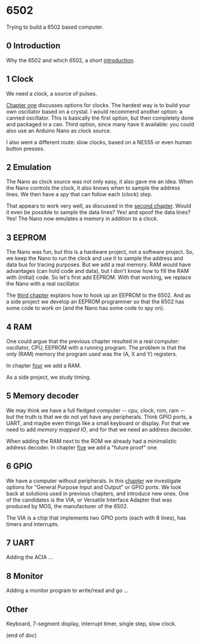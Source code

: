 # 6502

Trying to build a 6502 based computer.

## 0 Introduction

Why the 6502 and which 6502, a short [introduction](0intro/README.md).

## 1 Clock

We need a clock, a source of pulses.

[Chapter one](1clock/README.md) discusses options for clocks. The hardest way is to build your own oscillator based on a crystal. I would recommend another option: a canned oscillator. This is basically the first option, but then completely done and packaged in a can. Third option, since many have it available: you could also use an Arduino Nano as clock source.

I also went a different route: slow clocks, based on a NE555 or even human button presses.

## 2 Emulation

The Nano as clock source was not only easy, it also gave me an idea. When the Nano controls the clock, it also knows when to sample the address lines. We then have a _spy_ that can follow each (clock) step.

That appears to work very well, as discussed in the [second chapter](2emulation/README.md). Would it even be possible to sample the data lines? Yes! and spoof the data lines? Yes! The Nano now emulates a memory in addition to a clock.

## 3 EEPROM

The Nano was fun, but this is a hardware project, not a software project. So, we keep the Nano to run the clock and use it to sample the address and data bus for tracing purposes. But we add a real memory. RAM would have advantages (can hold code and data), but I don't know how to fill the RAM with (initial) code. So let's first add EEPROM. With that working, we replace the Nano with a real oscillator.

The [third chapter](3eeprom/README.md) explains how to hook up an EEPROM to the 6502. And as a side project we develop an EEPROM programmer so that the 6502 has some code to work on (and the Nano has some code to spy on).

## 4 RAM

One could argue that the previous chapter resulted in a real computer: oscillator, CPU, EEPROM with a running program. The problem is that the only (RAM) memory the program used was the (A, X and Y) registers.

In chapter [four](4ram/README.md) we add a RAM.

As a side project, we study timing.

## 5 Memory decoder

We may think we have a full fledged computer -- cpu, clock, rom, ram -- but the truth is that we do not yet have any peripherals. Think GPIO ports, a UART, and maybe even things like a small keyboard or display. For that we need to add _memory mapped IO_, and for that we need an address decoder.  

When adding the RAM next to the ROM we already had a minimalistic address decoder. In chapter [five](5decoder/README.md) we add a "future proof" one.

## 6 GPIO

We have a computer without peripherals. In this [chapter](6gpio/README.md) we investigate options for "General Purpose Input and Output" or GPIO ports. We look back at solutions used in previous chapters, and introduce new ones. One of the candidates is the VIA, or Versatile Interface Adapter that was produced by MOS, the manufacturer of the 6502.

The VIA is a chip that implements two GPIO ports (each with 8 lines), has timers and interrupts.

## 7 UART

Adding the ACIA ...

## 8 Monitor

Adding a monitor program to write/read and go ...

## Other

Keyboard, 7-segment display, interrupt timer, single step, slow clock.

(end of doc)
